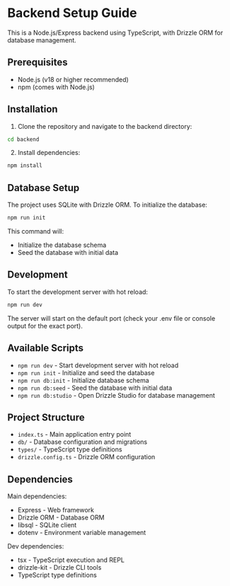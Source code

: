 # Backend Setup Guide

This is a Node.js/Express backend using TypeScript, with Drizzle ORM for database management.

## Prerequisites

- Node.js (v18 or higher recommended)
- npm (comes with Node.js)

## Installation

1. Clone the repository and navigate to the backend directory:
```bash
cd backend
```

2. Install dependencies:
```bash
npm install
```

## Database Setup

The project uses SQLite with Drizzle ORM. To initialize the database:

```bash
npm run init
```

This command will:
- Initialize the database schema
- Seed the database with initial data

## Development

To start the development server with hot reload:

```bash
npm run dev
```

The server will start on the default port (check your .env file or console output for the exact port).

## Available Scripts

- `npm run dev` - Start development server with hot reload
- `npm run init` - Initialize and seed the database
- `npm run db:init` - Initialize database schema
- `npm run db:seed` - Seed the database with initial data
- `npm run db:studio` - Open Drizzle Studio for database management

## Project Structure

- `index.ts` - Main application entry point
- `db/` - Database configuration and migrations
- `types/` - TypeScript type definitions
- `drizzle.config.ts` - Drizzle ORM configuration

## Dependencies

Main dependencies:
- Express - Web framework
- Drizzle ORM - Database ORM
- libsql - SQLite client
- dotenv - Environment variable management

Dev dependencies:
- tsx - TypeScript execution and REPL
- drizzle-kit - Drizzle CLI tools
- TypeScript type definitions
